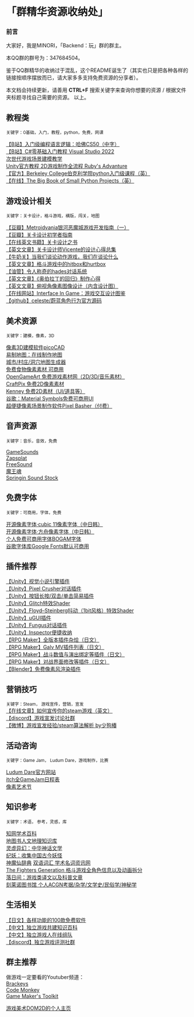 # 「群精华资源收纳处」

### 前言

大家好，我是MINORI，「Backend：玩」群的群主。
  
本QQ群的群号为：347684504。
  
鉴于QQ群精华的收纳过于混乱，这个README诞生了（其实也只是把各种各样的链接按顺序摆放而已，请大家多多支持免费资源的分享者）。  
  
本文档会持续更新，请善用 **CTRL+F** 搜索关键字来查询你想要的资源 / 根据文件夹标题寻找自己需要的资源。
以上。  

## 教程类
<sub>关键字：0基础，入门，教程，python，免费，网课 </sub>  
  
[【B站】入门级编程语言逻辑：哈佛CS50（中字）](https://www.bilibili.com/video/BV1Rb411378V?spm_id_from=333.337.search-card.all.click&vd_source=c9a0433a81dc461ef29c7d080bbc03eb)  
[【B站】C#零基础入门教程 Visual Studio 2022](https://www.bilibili.com/video/BV1NA4y1R7vL?p=1&vd_source=c9a0433a81dc461ef29c7d080bbc03eb)  
[次世代游戏场景建模教学](https://www.aboutcg.org/courseDetails/1357/introduce)  
[Unity官方教程 2D游戏制作全流程 Ruby's Advanture](https://learn.unity.com/project/ruby-s-adventure-2d-chu-xue-zhe)  
[【官方】Berkeley College伯克利学院python入门级课程（英）](https://inst.eecs.berkeley.edu/~cs61a/fa20/)  
[【在线】The Big Book of Small Python Projects（英）](https://inventwithpython.com/bigbookpython/)  

## 游戏设计相关  
<sub>关键字：关卡设计，格斗游戏，横版，闯关，地图</sub> 
  
[【豆瓣】Metroidvania银河恶魔城游戏开发指南（一）](https://www.douban.com/group/topic/258108665/?_i=509193694987b49)  
[【豆瓣】关卡设计初学者指南](https://www.douban.com/group/topic/258342217/?_i=509193124987b49)  
[【在线英文书籍】关卡设计之书](https://book.leveldesignbook.com/)  
[【英文文章】关卡设计师Vicente的设计心得总集](https://trello.com/b/AM3ZOmAd/level-design-compendium)  
[【牛奶关】当我们谈论动作游戏，我们在谈论什么](https://cowlevel.net/article/2007375)  
[【英文文章】格斗游戏中的hitbox和hurtbox](https://strangewire.blogspot.com/2018/05/hitboxes-and-hurtboxes-in-unity.html?m=1)  
[【油管】令人称奇的hades对话系统](https://www.youtube.com/watch?v=bwdYL0KFA_U&t=645s)  
[【英文文章】《奥伯拉丁的回归》制作心得](https://forums.tigsource.com/index.php?action=profile%3Bu%3D3073%3Bsa%3DshowPosts)  
[【英文文章】俯视角像素图像设计（内含设计图）](https://www.slynyrd.com/blog/2021/11/30/pixelblog-35-top-down-interiors)  
[【在线网站】Interface In Game：游戏交互设计图鉴](https://interfaceingame.com/games)  
[【github】celeste/蔚蓝角色行为官方源码](https://github.com/NoelFB/Celeste/blob/master/Source/Player/Player.cs)  

## 美术资源
<sub>关键字：建模，像素，3D</sub> 
  
[像素3D建模软件picoCAD](https://johanpeitz.itch.io/picocad?continueFlag=152f96fdb93b73f9819d72d835aada9b)  
[易制地图：在线制作地图](https://www.makeamap.cn/)  
[城市/村庄/洞穴地图生成器](https://watabou.itch.io/)  
[免费食物像素素材 可商用](https://ghostpixxells.itch.io/?continueFlag=1c5bad9124fc452fbc1cacc16257da32)  
[OpenGameArt 免费游戏素材网（2D/3D/音乐素材）](https://opengameart.org/)  
[CraftPix 免费2D像素素材](https://craftpix.net/freebies/)  
[Kenney 免费2D素材（UI/道具等）](https://www.kenney.nl/assets)  
[谷歌：Material Symbols免费可商用UI](https://fonts.google.com/icons)  
[超便捷像素场景制作软件Pixel Basher（付费）](https://pixelbasher.dev/)  

## 音声资源
<sub>关键字：音乐，音效，免费</sub> 
  
[GameSounds](https://gamesounds.xyz/?dir=99Sounds)  
[Zapsplat](https://www.zapsplat.com/)  
[FreeSound](https://freesound.org/)  
[魔王魂](https://maou.audio/)  
[Springin Sound Stock](https://www.springin.org/sound-stock/)  

## 免费字体
<sub>关键字：可商用，字体，免费</sub> 

[开源像素字体·cubic 11像素字体（中日韩）](https://github.com/ACh-K/Cubic-11)  
[开源像素字体·方舟像素字体（中日韩）](https://takwolf.itch.io/ark-pixel-font)  
[个人免费可商用字体BOGAM字体](https://www.behance.net/gallery/115313329/BOGAM-FREE-BOLD-SANS-SERIF-FONT)  
[谷歌字体库Google Fonts默认可商用](https://fonts.google.com/?preview.text=Seduction%20%20SEDUCTION&preview.text_type=custom)  

## 插件推荐
[【Unity】视觉小说引擎插件](https://assetstore.unity.com/packages/tools/game-toolkits/visual-novel-engine-2d-cutscene-engine-54342)  
[【Unity】Pixel Crusher对话插件](https://assetstore.unity.com/packages/tools/ai/dialogue-system-for-unity-11672)  
[【Unity】按钮长按/双击/单击简易插件](https://github.com/herbou/Unity_ButtonEvents)  
[【Unity】Glitch特效Shader](https://assetstore.unity.com/packages/vfx/shaders/fullscreen-camera-effects/camera-glitch-effect-shader-105220)  
[【Unity】Floyd–Steinberg抖动（1bit风格）特效Shader](https://github.com/kgjenkins/dither-dream)  
[【Unity】uGUI插件](https://github.com/jesenzhang/unity-ui-extensions)  
[【Unity】Fungus对话插件](https://github.com/snozbot/fungus)  
[【Unity】Inspector便捷收纳](https://github.com/dbrizov/NaughtyAttributes)  
[【RPG Maker】全版本插件杂烩（日文）](https://docs.google.com/spreadsheets/u/1/d/1BnTyJr3Z1WoW4FMKtvKaICl4SQ5ehL5RxTDSV81oVQc/htmlview#)  
[【RPG Maker】Galv MV插件列表（日文）](https://fungamemake.com/mv-plugins-trans-japanese/galv-japanese)  
[【RPG Maker】战斗数值与演出绑定等插件（日文）](https://nine-yusha.com/plugin-sbpicture/)  
[【RPG Maker】对战界面修改等插件（日文）](https://newrpg.seesaa.net/)  
[【Blender】免费像素风渲染插件](https://3dnchu.com/archives/pixel-art-rendering-v1-0/)  

## 营销技巧
<sub>关键字：Steam， 游戏宣传，营销，宣发</sub>  
[【在线文章】如何宣传你的steam游戏（英文）](https://howtomarketagame.com/2023/06/06/launching-a-steam-coming-soon-page-the-right-way/)  
[【discord】游戏宣发讨论社群](https://discord.com/invite/NUuMbdBZW4)  
[【微博】游戏宣发经验/steam算法解析 by少狗椿](https://weibo.com/5942266029/MxGKB6u4I)  

## 活动咨询
<sub>关键字：Game Jam， Ludum Dare，游戏制作，比赛</sub>  
   
[Ludum Dare官方网站](https://ldjam.com/)  
[itch全GameJam日程表](https://itch.io/jams)  
[像素艺术节](https://pixelartpark.com/)  


## 知识参考
<sub>关键字：术语， 参考，灵感，库</sub>  
  
[知网学术百科](https://shuyu.cnki.net/#/)  
[地图书人文地理知识库](https://www.ageeye.cn/)  
[灵虚异幻：中华神话文学](https://www.lingxyh.com/)  
[纪妖：收集中国古今妖怪](https://www.cbaigui.com/)  
[神魔仙辞典](https://shimma.info/)
[双语词汇 学术名词资讯网](https://terms.naer.edu.tw/download/)  
[The Fighters Generation 格斗游戏全角色信息以及动画拆分](https://www.fightersgeneration.com/characters.html)  
[落日间：游戏类译文以及科普文章](http://xpaidia.com/)  
[刻莱诺图书馆
个人ACGN考据/杂学/文学史/民俗学/神秘学](https://witchstaynight.wixsite.com/kelaino?continueFlag=7ad4ab607ceb75934d3d85d336143692)  
  
## 生活相关  
[【日文】各样功能的100款免费软件](https://freesoft-100.com/)  
[【中文】独立游戏共建知识百科](https://docs.qq.com/sheet/DWWtxbVFWZ25OZWJU?tab=BB08J2)  
[【中文】独立游戏人在线组队](https://docs.qq.com/sheet/DQkhzZEtuWmdzYlhT?tab=BB08J2)  
[【discord】独立游戏评测社群](https://grux.org/grux-sig-discord/)  

## 群主推荐
做游戏一定要看的Youtuber频道：  
[Brackeys](https://www.youtube.com/c/Brackeys)  
[Code Monkey](https://www.youtube.com/c/CodeMonkeyUnity)  
[Game Maker's Toolkit](https://www.youtube.com/c/MarkBrownGMT)  
  
[游戏美术DOM2D的个人主页](http://dom2d.com/)  
